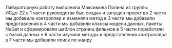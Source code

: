 Лабараторную работу выполнила Максимова Полина из группы ИСдо-22
в 1 части руководства был создан и запущен проект 
во 2 части мы добавили контроллер и изменяли метод
в 3 части мы добавили представления
в 4 части мы добавили классы модели данных, пакеты NuGet и сформировали шаблон страниц фильмов
в 5 части поработали с базой данных
в 6 части изучили методы и представления контроллера
в 7 части мы добавили поиск по жанру 
